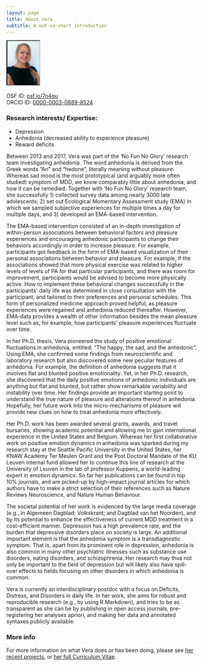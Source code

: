 ```yaml
---
layout: page
title: About Vera
subtitle: A not-so-short introduction
---
```


![Me](/img/HeiningaVE_mini.png "Gosh - hate pictures, but also hate it when people have no pictures at all")

OSF ID:	[osf.io/7n4qu](https://osf.io/7n4qu/)  
ORCID ID: [0000-0003-0889-8524](https://orcid.org/0000-0003-0889-8524)

### Research interests/ Expertise:

- Depression
- Anhedonia (decreased ability to experience pleasure)
- Reward deficits

Between 2013 and 2017, Vera was part of the ‘No Fun No Glory’ research team investigating anhedonia. The word anhedonia is derived from the Greek words “An” and “hedone”, literally meaning without pleasure. Whereas sad mood is the most prototypical (and arguably more often studied) symptom of MDD, we know comparably little about anhedonia, and how it can be remedied. 
Together with ‘No Fun No Glory’ research team, she successfully 1) collected survey data among nearly 3000 late adolescents; 2) set out Ecological Momentary Assessment study (EMA) in which we sampled subjective experiences for multiple times a day for multiple days, and 3) developed an EMA-based intervention.

The EMA-based intervention consisted of an in-depth investigation of within-person associations between behavioral factors and pleasure experiences and encouraging anhedonic participants to change their behaviors accordingly in order to increase pleasure. For example, participants got feedback in the form of EMA-based visualization of their personal associations between behavior and pleasure. For example, if the associations showed that more physical exercise was related to higher levels of levels of PA for that particular participants, and there was room for improvement, participants would be advised to become more physically active. How to implement these behavioral changes successfully in the participants' daily life was determined in close consultation with the participant, and tailored to their preferences and personal schedules. This form of personalized medicine approach proved helpful, as pleasure experiences were regained and anhedonia reduced thereafter. However, EMA-data provides a wealth of other information besides the mean pleasure level such as, for example, how participants' pleasure experiences fluctuate over time.

In her Ph.D. thesis, Vera pioneered the study of positive emotional fluctuations in anhedonia, entitled: “The happy, the sad, and the anhedonic”. Using EMA, she confirmed some findings from neuroscientific and laboratory research but also discovered some new peculiar features of anhedonia. For example, the definition of anhedonia suggests that it involves flat and blunted positive emotionality. Yet, in her Ph.D. research, she discovered that the daily positive emotions of anhedonic individuals are anything but flat and blunted, but rather show remarkable variability and instability over time. Her findings provide an important starting point to understand the true nature of pleasure and alterations thereof in anhedonia. Hopefully, her future work into the micro-mechanisms of pleasure will provide new clues on how to treat anhedonia more effectively.

Her Ph.D. work has been awarded several grants, awards, and travel bursaries, showing academic potential and allowing me to gain international experience in the United States and Belgium. Whereas her first collaborative work on positive emotion dynamics in anhedonia was sparked during my research stay at the Seattle Pacific University in the United States, her KNAW Academy Ter Meulen Grant and the Post Doctoral Mandate of the KU Leuven internal fund allowed her to continue this line of research at the University of Leuven in the lab of professor Kuppens, a world-leading expert in emotion dynamics. So far her publications can be found in top 10% journals, and are picked-up by high-impact journal articles for which authors have to make a strict selection of their references such as Nature Reviews Neuroscience, and Nature Human Behaviour.

The societal potential of her work is evidenced by the large media coverage (e.g., in Algemeen Dagblad; Volkskrant; and Dagblad van het Noorden), and by its potential to enhance the effectiveness of current MDD treatment in a cost-efficient manner. Depression has a high prevalence rate, and the burden that depressive disorders place on society is large. An additional important element is that the anhedonia symptom is a transdiagnostic symptom. That is, apart from its prominent role in depression, anhedonia is also common in many other psychiatric illnesses such as substance use disorders, eating disorders, and schizophrenia. Her research may thus not only be important to the field of depression but will likely also have spill-over effects to fields focusing on other disorders in which anhedonia is common.

Vera is currently an interdisciplinary postdoc with a focus on Deficits, Distress, and Disorders in daily life. In her work, she aims for robust and reproducible research (e.g., by using R Markdown), and tries to be as transparent as she can be by publishing in open access journals, pre-registering her analyses apriori, and making her data and annotated syntaxes publicly available.


### More info

For more information on what Vera does or has been doing, please see [her recent projects](https://heiningave.github.io/projects/), or [her full Curriculum Vitae](https://heiningave.github.io/CV/).
